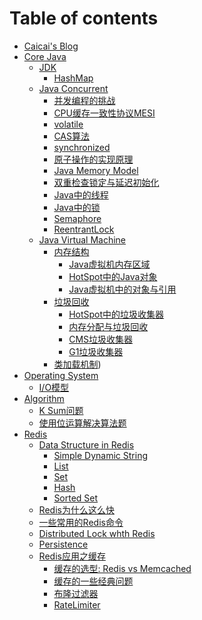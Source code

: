 # Table of contents

* [Caicai's Blog](README.md)
* [Core Java]()
  * [JDK]()
    * [HashMap](core_java/jdk/hashmap.md)
  * [Java Concurrent]()
    * [并发编程的挑战](core_java/java_concurrent/concurrent_programming_challenges.md)
    * [CPU缓存一致性协议MESI](core_java/java_concurrent/mesi.md)
    * [volatile](core_java/java_concurrent/volatile.md)
    * [CAS算法](core_java/java_concurrent/cas-suan-fa.md)
    * [synchronized](core_java/java_concurrent/synchronized.md)
    * [原子操作的实现原理](core_java/java_concurrent/atomic_operation.md) 
    * [Java Memory Model](core_java/java_concurrent/java_memory_model.md)
    * [双重检查锁定与延迟初始化](core_java/java_concurrent/double_checked_locking.md)
    * [Java中的线程](core_java/java_concurrent/java_thread.md)
    * [Java中的锁](core_java/java_concurrent/lock_in_java.md)
    * [Semaphore](core_java/java_concurrent/semaphore.md)
    * [ReentrantLock](core_java/java_concurrent/reentrant_lock.md)
  * [Java Virtual Machine](core_java/jvm/README.md)
    * [内存结构]()
      * [Java虚拟机内存区域](core_java/jvm/memory_structure/the_memory_structure_of_the_java_virtual_machine.md)
      * [HotSpot中的Java对象](core_java/jvm/memory_structure/java_object_in_hotspot.md)
      * [Java虚拟机中的对象与引用](core_java/jvm/memory_structure/object_and_reference_in_hotspot.md)
    * [垃圾回收]()
      * [HotSpot中的垃圾收集器](core_java/jvm/garbage_collection/garbage_collectors_in_hotspot.md)
      * [内存分配与垃圾回收](core_java/jvm/garbage_collection/memory_allocation_and_garbage_collection.md)
      * [CMS垃圾收集器](core_java/jvm/garbage_collection/concurrent_mark_sweep_collector.md)
      * [G1垃圾收集器](core_java/jvm/garbage_collection/garbage_first_collector.md)
    * [类加载机制](core_java/jvm/class_loader/README.md))
* [Operating System]()
  * [I/O模型](operating_system/io_models.md)
* [Algorithm]()
  * [K Sum问题](algorithm/k_sum_problem.md)
  * [使用位运算解决算法题](algorithm/how_to_use_bit_manipulation.md)
* [Redis](redis/README.md)
  * [Data Structure in Redis](redis/data_structure/README.md)
    * [Simple Dynamic String](redis/data_structure/simple_dynamic_string.md)
    * [List](redis/data_structure/list.md)
    * [Set](redis/data_structure/set.md) 
    * [Hash](redis/data_structure/hash.md)
    * [Sorted Set](redis/data_structure/sorted_set.md)
  * [Redis为什么这么快](redis/why_is_redis_so_fast.md)
  * [一些常用的Redis命令](redis/redis_commands.md)
  * [Distributed Lock whth Redis](redis/distributed_lock_with_redis.md)
  * [Persistence](redis/persistence.md)
  * [Redis应用之缓存]()
    * [缓存的选型: Redis vs Memcached](redis/cache/redis_vs_memcached.md)
    * [缓存的一些经典问题](redis/cache/some_classic_problems_in_cache.md)
    * [布隆过滤器](redis/cache/bloom_filter.md)
    * [RateLimiter](redis/rate_limiter.md)